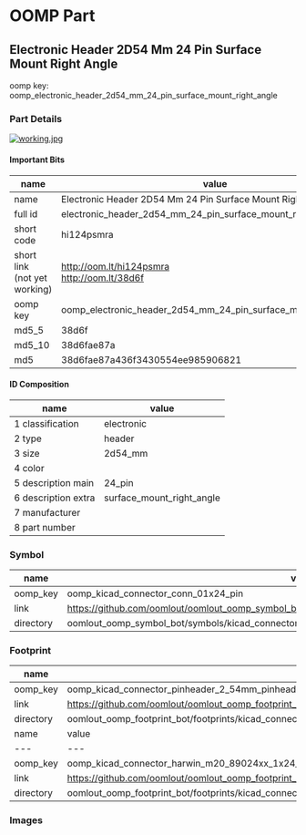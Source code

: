 # OOMP Part  
## Electronic Header 2D54 Mm 24 Pin Surface Mount Right Angle  
  
oomp key: oomp_electronic_header_2d54_mm_24_pin_surface_mount_right_angle  
  
### Part Details  
  
[![working.jpg](working_600.jpg)](working.jpg)  
  
#### Important Bits  
| name | value | 
| --- | --- | 
| name | Electronic Header 2D54 Mm 24 Pin Surface Mount Right Angle | 
| full id | electronic_header_2d54_mm_24_pin_surface_mount_right_angle | 
| short code | hi124psmra | 
| short link<br>(not yet working) | http://oom.lt/hi124psmra<br>http://oom.lt/38d6f | 
| oomp key | oomp_electronic_header_2d54_mm_24_pin_surface_mount_right_angle | 
| md5_5 | 38d6f | 
| md5_10 | 38d6fae87a | 
| md5 | 38d6fae87a436f3430554ee985906821 | 
#### ID Composition  
| name | value | 
| --- | --- | 
| 1 classification | electronic | 
| 2 type | header | 
| 3 size | 2d54_mm | 
| 4 color |  | 
| 5 description main | 24_pin | 
| 6 description extra | surface_mount_right_angle | 
| 7 manufacturer |  | 
| 8 part number |  | 
### Symbol  
| name | value | 
| --- | --- | 
| oomp_key | oomp_kicad_connector_conn_01x24_pin | 
| link | https://github.com/oomlout/oomlout_oomp_symbol_bot/tree/main/symbols/kicad_connector_conn_01x24_pin | 
| directory | oomlout_oomp_symbol_bot/symbols/kicad_connector_conn_01x24_pin//working/working.kicad_sym | 
### Footprint  
| name | value | 
| --- | --- | 
| oomp_key | oomp_kicad_connector_pinheader_2_54mm_pinheader_1x24_p2_54mm_vertical | 
| link | https://github.com/oomlout/oomlout_oomp_footprint_bot/tree/main/foootprntss/kicad_connector_pinheader_2_54mm_pinheader_1x24_p2_54mm_vertical | 
| directory | oomlout_oomp_footprint_bot/footprints/kicad_connector_pinheader_2_54mm_pinheader_1x24_p2_54mm_vertical//working/working.kicad_mod | 
| name | value | 
| --- | --- | 
| oomp_key | oomp_kicad_connector_harwin_m20_89024xx_1x24_p2_54mm_horizontal | 
| link | https://github.com/oomlout/oomlout_oomp_footprint_bot/tree/main/foootprntss/kicad_connector_harwin_m20_89024xx_1x24_p2_54mm_horizontal | 
| directory | oomlout_oomp_footprint_bot/footprints/kicad_connector_harwin_m20_89024xx_1x24_p2_54mm_horizontal//working/working.kicad_mod | 
### Images  
